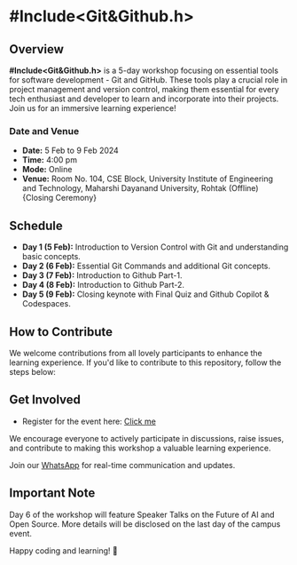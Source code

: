 # #Include<Git&Github.h> 

## Overview

**#Include<Git&Github.h>** is a 5-day workshop focusing on essential tools for software development - Git and GitHub. These tools play a crucial role in project management and version control, making them essential for every tech enthusiast and developer to learn and incorporate into their projects. Join us for an immersive learning experience!

### Date and Venue

- **Date:** 5 Feb to 9 Feb 2024
- **Time:** 4:00 pm
- **Mode:** Online
- **Venue:** Room No. 104, CSE Block, University Institute of Engineering and Technology, Maharshi Dayanand University, Rohtak (Offline) {Closing Ceremony}

## Schedule

- **Day 1 (5 Feb):** Introduction to Version Control with Git and understanding basic concepts.
- **Day 2 (6 Feb):** Essential Git Commands and additional Git concepts.
- **Day 3 (7 Feb):** Introduction to Github Part-1.
- **Day 4 (8 Feb):** Introduction to Github Part-2.
- **Day 5 (9 Feb):** Closing keynote with Final Quiz and Github Copilot & Codespaces.

## How to Contribute

We welcome contributions from all lovely participants to enhance the learning experience. If you'd like to contribute to this repository, follow the steps below:

## Get Involved
- Register for the event here: [Click me](https://reskilll.com/event/osmdu)

We encourage everyone to actively participate in discussions, raise issues, and contribute to making this workshop a valuable learning experience.

Join our [WhatsApp](https://chat.whatsapp.com/CWZkGk5nmu7J2ni0ICSXZu) for real-time communication and updates.

## Important Note

Day 6 of the workshop will feature Speaker Talks on the Future of AI and Open Source. More details will be disclosed on the last day of the campus event.

Happy coding and learning! 🚀
